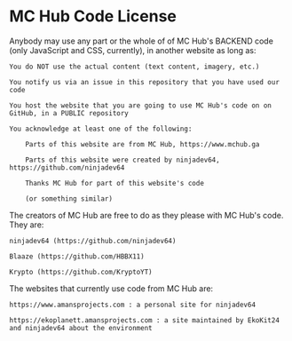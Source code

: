 # MC Hub Code License

Anybody may use any part or the whole of of MC Hub's BACKEND code (only JavaScript and CSS, currently), in another website as long as:

    You do NOT use the actual content (text content, imagery, etc.)
  
    You notify us via an issue in this repository that you have used our code
  
    You host the website that you are going to use MC Hub's code on on GitHub, in a PUBLIC repository
  
    You acknowledge at least one of the following:
  
        Parts of this website are from MC Hub, https://www.mchub.ga
    
        Parts of this website were created by ninjadev64, https://github.com/ninjadev64
    
        Thanks MC Hub for part of this website's code
    
        (or something similar)
    
The creators of MC Hub are free to do as they please with MC Hub's code. They are:

    ninjadev64 (https://github.com/ninjadev64)
  
    Blaaze (https://github.com/HBBX11)
  
    Krypto (https://github.com/KryptoYT)
  
The websites that currently use code from MC Hub are:

    https://www.amansprojects.com : a personal site for ninjadev64
  
    https://ekoplanett.amansprojects.com : a site maintained by EkoKit24 and ninjadev64 about the environment
